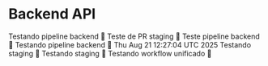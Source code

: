 # Backend API
Testando pipeline backend 🚀
Teste de PR staging 🚀
Teste pipeline backend 🚀
Testando pipeline backend 🚀 Thu Aug 21 12:27:04 UTC 2025
Testando staging 🚀
Testando staging 🚀
Testando workflow unificado 🚀
